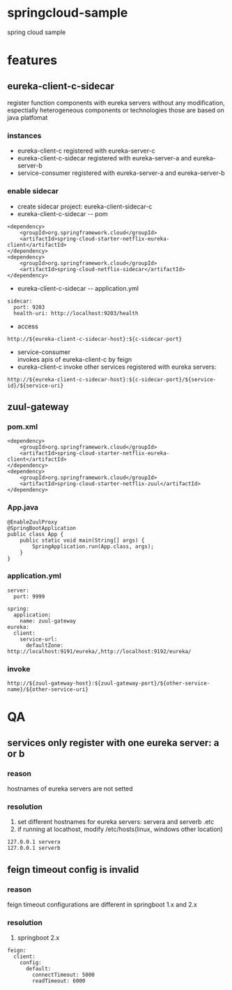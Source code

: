 # springcloud-sample
spring cloud sample

# features
## eureka-client-c-sidecar
register function components with eureka servers without any modification, espectially heterogeneous components or
 technologies those are based on java platfomat
### instances
* eureka-client-c registered with eureka-server-c
* eureka-client-c-sidecar registered with eureka-server-a and eureka-server-b
* service-consumer registered with eureka-server-a and eureka-server-b

### enable sidecar
* create sidecar project: eureka-client-sidecar-c
* eureka-client-c-sidecar -- pom
```
<dependency>
    <groupId>org.springframework.cloud</groupId>
    <artifactId>spring-cloud-starter-netflix-eureka-client</artifactId>
</dependency>
<dependency>
    <groupId>org.springframework.cloud</groupId>
    <artifactId>spring-cloud-netflix-sidecar</artifactId>
</dependency>
```
* eureka-client-c-sidecar -- application.yml  
```
sidecar:
  port: 9203
  health-uri: http://localhost:9203/health
```
* access
```  
http://${eureka-client-c-sidecar-host}:${c-sidecar-port}
```
* service-consumer  
invokes apis of eureka-client-c by feign
* eureka-client-c
invoke other services registered with eureka servers:  
```
http://${eureka-client-c-sidecar-host}:${c-sidecar-port}/${service-id}/${service-uri}
```
## zuul-gateway
### pom.xml
```
<dependency>
    <groupId>org.springframework.cloud</groupId>
    <artifactId>spring-cloud-starter-netflix-eureka-client</artifactId>
</dependency>
<dependency>
    <groupId>org.springframework.cloud</groupId>
    <artifactId>spring-cloud-starter-netflix-zuul</artifactId>
</dependency>
```
### App.java
```
@EnableZuulProxy
@SpringBootApplication
public class App {
    public static void main(String[] args) {
        SpringApplication.run(App.class, args);
    }
}
```
### application.yml
```
server:
  port: 9999

spring:
  application:
    name: zuul-gateway
eureka:
  client:
    service-url:
      defaultZone: http://localhost:9191/eureka/,http://localhost:9192/eureka/
```
### invoke
```
http://${zuul-gateway-host}:${zuul-gateway-port}/${other-service-name}/${other-service-uri}
```

# QA
## services only register with one eureka server: a or b
### reason  
hostnames of eureka servers are not setted
### resolution
1. set different hostnames for eureka servers: servera and serverb .etc
2. if running at locathost, modify /etc/hosts(linux, windows other location)
```
127.0.0.1 servera
127.0.0.1 serverb
```

## feign timeout config is invalid
### reason  
feign timeout configurations are different in springboot 1.x and 2.x
### resolution
1. springboot 2.x
```
feign:
  client:
    config:
      default:
        connectTimeout: 5000
        readTimeout: 6000
```